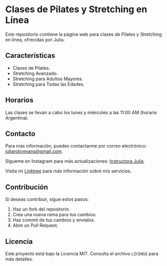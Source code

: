 # Clases de Pilates y Stretching en Línea

Este repositorio contiene la página web para clases de Pilates y Stretching en línea, ofrecidas por Julia.

## Características

- Clases de Pilates.
- Stretching Avanzado.
- Stretching para Adultos Mayores.
- Stretching para Todas las Edades.

## Horarios

Las clases se llevan a cabo los lunes y miércoles a las 11:00 AM (horario Argentina).

## Contacto

Para más información, puedes contactarme por correo electrónico: [juliarobyevans@gmail.com](mailto:juliarobyevans@gmail.com).

Sígueme en Instagram para más actualizaciones: [Instructora Julia](https://www.instagram.com/instructora_julia).

Visita mi [Linktree](https://linktr.ee/marylighthealing) para más información sobre mis servicios.

## Contribución

Si deseas contribuir, sigue estos pasos:

1. Haz un fork del repositorio.
2. Crea una nueva rama para tus cambios.
3. Haz commit de tus cambios y envíalos.
4. Abre un Pull Request.

## Licencia

Este proyecto está bajo la Licencia MIT. Consulta el archivo `LICENSE` para más detalles.

